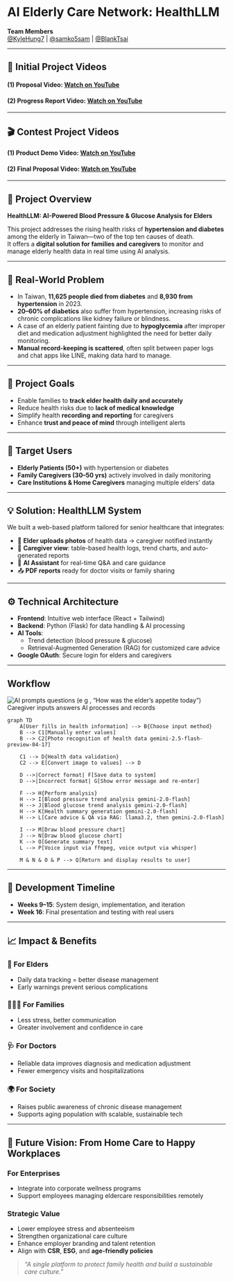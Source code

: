 # AI Elderly Care Network: HealthLLM

**Team Members**  
[@KyleHung7](https://github.com/KyleHung7) | [@samko5sam](https://github.com/samko5sam) | [@BlankTsai](https://github.com/BlankTsai)

---
## 🎥 Initial Project Videos  
#### **(1) Proposal Video:** [Watch on YouTube](https://youtu.be/FfFTi43dxN8)  
#### **(2) Progress Report Video:** [Watch on YouTube](https://youtu.be/rVCsg0ngz98)
---
## 🎬 Contest Project Videos  
#### **(1)  Product Demo Video:** [Watch on YouTube](https://youtu.be/pasdptc12KI) 
#### **(2)  Final Proposal Video:** [Watch on YouTube](https://youtu.be/20EEMxKKD0s)
---

## 🧠 Project Overview

**HealthLLM: AI-Powered Blood Pressure & Glucose Analysis for Elders**

This project addresses the rising health risks of **hypertension and diabetes** among the elderly in Taiwan—two of the top ten causes of death.  
It offers a **digital solution for families and caregivers** to monitor and manage elderly health data in real time using AI analysis.

---

## 🚨 Real-World Problem

- In Taiwan, **11,625 people died from diabetes** and **8,930 from hypertension** in 2023.
- **20–60% of diabetics** also suffer from hypertension, increasing risks of chronic complications like kidney failure or blindness.
- A case of an elderly patient fainting due to **hypoglycemia** after improper diet and medication adjustment highlighted the need for better daily monitoring.
- **Manual record-keeping is scattered**, often split between paper logs and chat apps like LINE, making data hard to manage.

---

## 🎯 Project Goals

- Enable families to **track elder health daily and accurately**
- Reduce health risks due to **lack of medical knowledge**
- Simplify health **recording and reporting** for caregivers
- Enhance **trust and peace of mind** through intelligent alerts

---

## 👥 Target Users

- **Elderly Patients (50+)** with hypertension or diabetes  
- **Family Caregivers (30–50 yrs)** actively involved in daily monitoring  
- **Care Institutions & Home Caregivers** managing multiple elders' data  

---

## 💡 Solution: HealthLLM System

We built a web-based platform tailored for senior healthcare that integrates:

- 📸 **Elder uploads photos** of health data → caregiver notified instantly  
- 📝 **Caregiver view**: table-based health logs, trend charts, and auto-generated reports  
- 🤖 **AI Assistant** for real-time Q&A and care guidance  
- 📤 **PDF reports** ready for doctor visits or family sharing  

---

## ⚙️ Technical Architecture

- **Frontend**: Intuitive web interface (React + Tailwind)  
- **Backend**: Python (Flask) for data handling & AI processing  
- **AI Tools**:
  - Trend detection (blood pressure & glucose)
  - Retrieval-Augmented Generation (RAG) for customized care advice  
- **Google OAuth**: Secure login for elders and caregivers

---
## Workflow
![AI prompts questions (e g , “How was the elder’s appetite today”) Caregiver inputs answers AI processes and records](https://github.com/user-attachments/assets/682b4e83-586f-4a9e-8642-fed37e1f9849)


```mermaid
graph TD
    A[User fills in health information] --> B{Choose input method}
    B --> C1[Manually enter values]
    B --> C2[Photo recognition of health data gemini-2.5-flash-preview-04-17]
    
    C1 --> D{Health data validation}
    C2 --> E[Convert image to values] --> D

    D -->|Correct format| F[Save data to system]
    D -->|Incorrect format| G[Show error message and re-enter]

    F --> H{Perform analysis}
    H --> I[Blood pressure trend analysis gemini-2.0-flash]
    H --> J[Blood glucose trend analysis gemini-2.0-flash]
    H --> K[Health summary generation gemini-2.0-flash]
    H --> L[Care advice & QA via RAG: llama3.2, then gemini-2.0-flash]

    I --> M[Draw blood pressure chart]
    J --> N[Draw blood glucose chart]
    K --> O[Generate summary text]
    L --> P[Voice input via ffmpeg, voice output via whisper]

    M & N & O & P --> Q[Return and display results to user]
```

---
## 📅 Development Timeline

- **Weeks 9–15**: System design, implementation, and iteration  
- **Week 16**: Final presentation and testing with real users  

---

## 📈 Impact & Benefits

### 👴 For Elders  
- Daily data tracking = better disease management  
- Early warnings prevent serious complications  

### 👨‍👩‍👧 For Families  
- Less stress, better communication  
- Greater involvement and confidence in care  

### 🩺 For Doctors  
- Reliable data improves diagnosis and medication adjustment  
- Fewer emergency visits and hospitalizations  

### 🌍 For Society  
- Raises public awareness of chronic disease management  
- Supports aging population with scalable, sustainable tech  

---

## 🔮 Future Vision: From Home Care to Happy Workplaces

### For Enterprises  
- Integrate into corporate wellness programs  
- Support employees managing eldercare responsibilities remotely  

### Strategic Value  
- Lower employee stress and absenteeism  
- Strengthen organizational care culture  
- Enhance employer branding and talent retention  
- Align with **CSR**, **ESG**, and **age-friendly policies**

> _“A single platform to protect family health and build a sustainable care culture.”_


